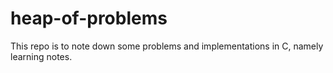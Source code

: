 # heap-of-problems
This repo is to note down some problems and implementations in C, namely learning notes.
